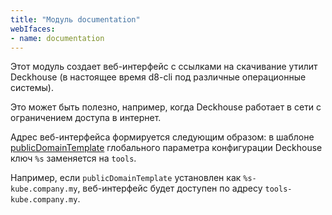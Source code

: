 ```yaml
---
title: "Модуль documentation"
webIfaces:
- name: documentation
---
```


Этот модуль создает веб-интерфейс с ссылками на скачивание утилит Deckhouse (в настоящее время d8-cli под различные операционные системы).

Это может быть полезно, например, когда Deckhouse работает в сети с ограничением доступа в интернет.

Адрес веб-интерфейса формируется следующим образом: в шаблоне [publicDomainTemplate](../../deckhouse-configure-global.html#parameters-modules-publicdomaintemplate) глобального параметра конфигурации Deckhouse ключ `%s` заменяется на `tools`.

Например, если `publicDomainTemplate` установлен как `%s-kube.company.my`, веб-интерфейс будет доступен по адресу `tools-kube.company.my`.
